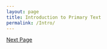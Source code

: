 ```yaml
---
layout: page
title: Introduction to Primary Text
permalink: /Intro/
---
```



[Next Page](../Timeline)
